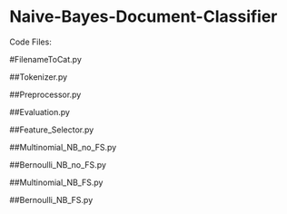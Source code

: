 Naive-Bayes-Document-Classifier
===============================


Code Files:

#FilenameToCat.py


##Tokenizer.py

##Preprocessor.py


##Evaluation.py


##Feature_Selector.py


##Multinomial_NB_no_FS.py


##Bernoulli_NB_no_FS.py


##Multinomial_NB_FS.py


##Bernoulli_NB_FS.py

